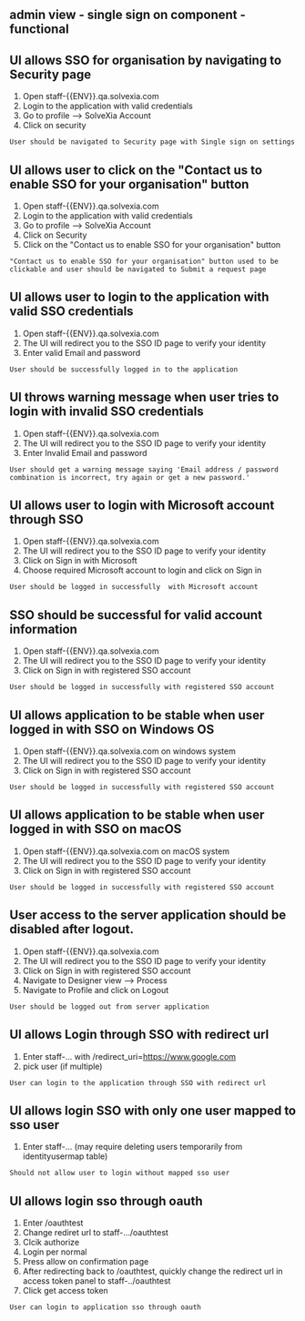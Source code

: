 ## admin view - single sign on component - functional

## UI allows SSO for organisation by navigating to Security page

1. Open staff-{{ENV}}.qa.solvexia.com
2. Login to the application with valid credentials
3. Go to profile --> SolveXia Account
4. Click on security 

`User should be navigated to Security page with Single sign on settings`

## UI allows user to click on  the "Contact us to enable SSO for your organisation" button

1. Open staff-{{ENV}}.qa.solvexia.com
2. Login to the application with valid credentials
3. Go to profile --> SolveXia Account
4. Click on Security 
5. Click on the  "Contact us to enable SSO for your organisation" button

`"Contact us to enable SSO for your organisation" button used to be clickable and user should be navigated to Submit a request page`

## UI allows user to login to the application with valid SSO credentials

1. Open staff-{{ENV}}.qa.solvexia.com
2. The UI will redirect you to the SSO ID page to verify your identity 
3. Enter valid Email and password

 `User should be successfully logged in to the application`

## UI throws warning message when user tries to login with invalid SSO credentials
 
1. Open staff-{{ENV}}.qa.solvexia.com
2. The UI will redirect you to the SSO ID page to verify your identity 
3. Enter Invalid Email and password

`User should get a warning message saying 'Email address / password combination is incorrect, try again or get a new password.'`

## UI allows user to login with Microsoft account through SSO

1. Open staff-{{ENV}}.qa.solvexia.com
2. The UI will redirect you to the SSO ID page to verify your identity 
3. Click on Sign in with Microsoft
4. Choose required Microsoft account to login and click on Sign in

`User should be logged in successfully  with Microsoft account`

## SSO should be successful for valid account information

1. Open staff-{{ENV}}.qa.solvexia.com
2. The UI will redirect you to the SSO ID page to verify your identity 
3. Click on Sign in with registered SSO account

`User should be logged in successfully with registered SSO account`

## UI allows application to be stable when user logged in with SSO on Windows OS

1. Open staff-{{ENV}}.qa.solvexia.com on windows system
2. The UI will redirect you to the SSO ID page to verify your identity 
3. Click on Sign in with registered SSO account

`User should be logged in successfully with registered SSO account`

## UI allows application to be stable when user logged in with SSO on macOS

1. Open staff-{{ENV}}.qa.solvexia.com on macOS system
2. The UI will redirect you to the SSO ID page to verify your identity 
3. Click on Sign in with registered SSO account

`User should be logged in successfully with registered SSO account`

## User access to the server application should be disabled after logout.

1. Open staff-{{ENV}}.qa.solvexia.com 
2. The UI will redirect you to the SSO ID page to verify your identity 
3. Click on Sign in with registered SSO account
4. Navigate to Designer view  --> Process
5. Navigate to Profile and click on Logout

`User should be logged out from server application`

## UI allows Login through SSO with redirect url 

1. Enter staff-... with /redirect_uri=https://www.google.com
2. pick user (if multiple)

`User can login to the application through SSO with redirect url`

## UI allows login SSO with only one user mapped to sso user

1. Enter staff-... (may require deleting users temporarily from identityusermap table)

`Should not allow user to login without mapped sso user`

## UI allows login sso through oauth 

1. Enter /oauthtest
2. Change rediret url to staff-.../oauthtest
3. Clcik authorize
4. Login per normal
5. Press allow on confirmation page
6. After redirecting back to /oauthtest, quickly change the redirect url in access token panel to staff-../oauthtest
7. Click get access token

`User can login to application sso through oauth`
